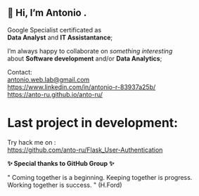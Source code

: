 ## 👋 Hi, I’m Antonio .
Google Specialist certificated as<br>
<b>Data Analyst</b> and <b>IT Assistantance</b>;

I’m always happy to collaborate on <i>something interesting</i><br>
about <b>Software development</b> and/or <b>Data Analytics</b>;

Contact: <br>
antonio.web.lab@gmail.com <br>
https://www.linkedin.com/in/antonio-r-83937a25b/ <br>
https://anto-ru.github.io/anto-ru/ <br>

# Last project in development:
Try hack me on :
<br>
https://github.com/anto-ru/Flask_User-Authentication
<br/>

<b>✨ Special thanks to GitHub Group ✨</b>
<br/>

" Coming together is a beginning. Keeping together is progress.<br>
  Working together is success. " 
                                                       (H.Ford)
